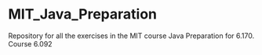 # MIT_Java_Preparation
Repository for all the exercises in the MIT course Java Preparation for 6.170. Course 6.092
